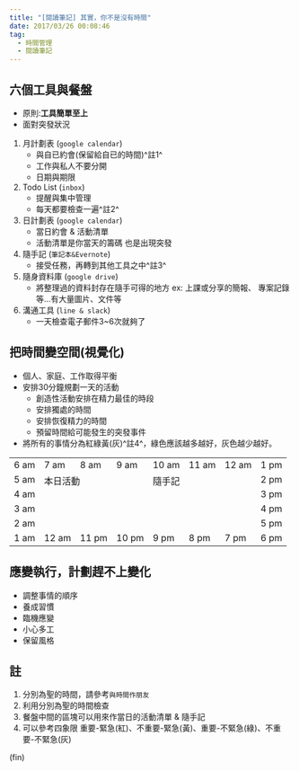 ```yaml
---
title: "[閱讀筆記] 其實，你不是沒有時間"
date: 2017/03/26 00:08:46
tag:
  - 時間管理
  - 閱讀筆記
---
```


## 六個工具與餐盤
- 原則:**工具簡單至上**
- 面對突發狀況

1. 月計劃表 (`google calendar`)
	- 與自已約會(保留給自已的時間)^註1^
	- 工作與私人不要分開
	- 日期與期限 
2. Todo List (`inbox`)
	- 提醒與集中管理
	- 每天都要檢查一遍^註2^ 
3. 日計劃表 (`google calendar`)
	- 當日約會 & 活動清單
	- 活動清單是你當天的籌碼 也是出現突發 
4. 隨手記 (`筆記本&Evernote`)
	- 接受任務，再轉到其他工具之中^註3^	 
5. 隨身資料庫 (`google drive`)
	- 將整理過的資料封存在隨手可得的地方 
 	ex: 上課或分享的簡報、 專案記錄等…有大量圖片、文件等
6. 溝通工具 (`line & slack`)
	- 一天檢查電子郵件3~6次就夠了

## 把時間變空間(視覺化)
- 個人、家庭、工作取得平衡
- 安排30分鐘規劃一天的活動
	- 創造性活動安排在精力最佳的時段
	- 安排獨處的時間
	- 安排恢復精力的時間
	- 預留時間給可能發生的突發事件
- 將所有的事情分為紅綠黃(灰)^註4^，綠色應該越多越好，灰色越少越好。
<table>
<tr><td>6 am</td><td>7 am</td><td>8 am</td><td>9 am</td><td>10 am</td><td>11 am</td><td>12 am</td><td>1 pm</td></tr>
<tr><td>5 am</td><td colspan="3" rowspan="4" valign="top">本日活動</td><td colspan="3" rowspan="4" valign="top">隨手記</td><td>2 pm</td></tr>
<tr><td>4 am</td><td>3 pm</td></tr>
<tr><td>3 am</td><td>4 pm</td></tr>
<tr><td>2 am</td><td>5 pm</td></tr>
<tr><td>1 am</td><td>12 am</td><td>11 pm</td><td>10 pm</td><td>9 pm</td><td>8 pm</td><td>7 pm</td><td>6 pm</td></tr>
</table>

## 應變執行，計劃趕不上變化
- 調整事情的順序
- 養成習慣
- 臨機應變
- 小心多工
- 保留風格

## 註
1. 分別為聖的時間，請參考`與時間作朋友`
2. 利用分別為聖的時間檢查
3. 餐盤中間的區塊可以用來作當日的活動清單 & 隨手記
4. 可以參考四象限 重要-緊急(紅)、不重要-緊急(黃)、重要-不緊急(綠)、不重要-不緊急(灰)

(fin)
